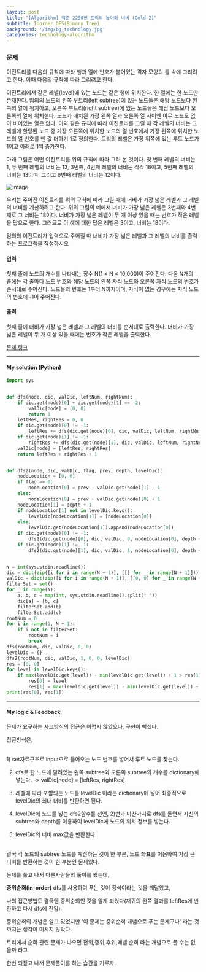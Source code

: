 ```yaml
---
layout: post
title: "[Algorithm] 백준 2250번 트리의 높이와 너비 (Gold 2)"
subtitle: Inorder DFS(Binary Tree)
background: '/img/bg_technology.jpg'
categories: technology-algorithm
---
```


### 문제

이진트리를 다음의 규칙에 따라 행과 열에 번호가 붙어있는 격자 모양의 틀 속에 그리려고 한다. 이때 다음의 규칙에 따라 그리려고 한다.

이진트리에서 같은 레벨(level)에 있는 노드는 같은 행에 위치한다.
한 열에는 한 노드만 존재한다.
임의의 노드의 왼쪽 부트리(left subtree)에 있는 노드들은 해당 노드보다 왼쪽의 열에 위치하고, 오른쪽 부트리(right subtree)에 있는 노드들은 해당 노드보다 오른쪽의 열에 위치한다.
노드가 배치된 가장 왼쪽 열과 오른쪽 열 사이엔 아무 노드도 없이 비어있는 열은 없다.
이와 같은 규칙에 따라 이진트리를 그릴 때 각 레벨의 너비는 그 레벨에 할당된 노드 중 가장 오른쪽에 위치한 노드의 열 번호에서 가장 왼쪽에 위치한 노드의 열 번호를 뺀 값 더하기 1로 정의한다. 트리의 레벨은 가장 위쪽에 있는 루트 노드가 1이고 아래로 1씩 증가한다.

아래 그림은 어떤 이진트리를 위의 규칙에 따라 그려 본 것이다. 첫 번째 레벨의 너비는 1, 두 번째 레벨의 너비는 13, 3번째, 4번째 레벨의 너비는 각각 18이고, 5번째 레벨의 너비는 13이며, 그리고 6번째 레벨의 너비는 12이다.

![image](https://onlinejudgeimages.s3-ap-northeast-1.amazonaws.com/upload/201008/ttt.PNG)

우리는 주어진 이진트리를 위의 규칙에 따라 그릴 때에 너비가 가장 넓은 레벨과 그 레벨의 너비를 계산하려고 한다. 위의 그림의 예에서 너비가 가장 넓은 레벨은 3번째와 4번째로 그 너비는 18이다. 너비가 가장 넓은 레벨이 두 개 이상 있을 때는 번호가 작은 레벨을 답으로 한다. 그러므로 이 예에 대한 답은 레벨은 3이고, 너비는 18이다.

임의의 이진트리가 입력으로 주어질 때 너비가 가장 넓은 레벨과 그 레벨의 너비를 출력하는 프로그램을 작성하시오

#### 입력

첫째 줄에 노드의 개수를 나타내는 정수 N(1 ≤ N ≤ 10,000)이 주어진다. 다음 N개의 줄에는 각 줄마다 노드 번호와 해당 노드의 왼쪽 자식 노드와 오른쪽 자식 노드의 번호가 순서대로 주어진다. 노드들의 번호는 1부터 N까지이며, 자식이 없는 경우에는 자식 노드의 번호에 -1이 주어진다.

#### 출력

첫째 줄에 너비가 가장 넓은 레벨과 그 레벨의 너비를 순서대로 출력한다. 너비가 가장 넓은 레벨이 두 개 이상 있을 때에는 번호가 작은 레벨을 출력한다.

[문제 링크](https://www.acmicpc.net/problem/2250)

---

#### My solution (Python)

```python
import sys


def dfs(node, dic, valDic, leftNum, rightNum):
    if dic.get(node)[0] + dic.get(node)[1] == -2:
        valDic[node] = [0, 0]
        return 1
    leftRes, rightRes = 0, 0
    if dic.get(node)[0] != -1:
        leftRes += dfs(dic.get(node)[0], dic, valDic, leftNum, rightNum)
    if dic.get(node)[1] != -1:
        rightRes += dfs(dic.get(node)[1], dic, valDic, leftNum, rightNum)
    valDic[node] = [leftRes, rightRes]
    return leftRes + rightRes + 1


def dfs2(node, dic, valDic, flag, prev, depth, levelDic):
    nodeLocation = [0, 0]
    if flag == 0:
        nodeLocation[0] = prev - valDic.get(node)[1] - 1
    else:
        nodeLocation[0] = prev + valDic.get(node)[0] + 1
    nodeLocation[1] = depth + 1
    if nodeLocation[1] not in levelDic.keys():
        levelDic[nodeLocation[1]] = [nodeLocation[0]]
    else:
        levelDic.get(nodeLocation[1]).append(nodeLocation[0])
    if dic.get(node)[0] != -1:
        dfs2(dic.get(node)[0], dic, valDic, 0, nodeLocation[0], depth + 1, levelDic)
    if dic.get(node)[1] != -1:
        dfs2(dic.get(node)[1], dic, valDic, 1, nodeLocation[0], depth + 1, levelDic)


N = int(sys.stdin.readline())
dic = dict(zip([i for i in range(N + 1)], [[] for _ in range(N + 1)]))
valDic = dict(zip([i for i in range(N + 1)], [[0, 0] for _ in range(N + 1)]))
filterSet = set()
for _ in range(N):
    a, b, c = map(int, sys.stdin.readline().split(" "))
    dic[a] = [b, c]
    filterSet.add(b)
    filterSet.add(c)
rootNum = 0
for i in range(1, N + 1):
    if i not in filterSet:
        rootNum = i
        break
dfs(rootNum, dic, valDic, 0, 0)
levelDic = {}
dfs2(rootNum, dic, valDic, 1, 0, 0, levelDic)
res = [0, 0]
for level in levelDic.keys():
    if max(levelDic.get(level)) - min(levelDic.get(level)) + 1 > res[1]:
        res[0] = level
        res[1] = max(levelDic.get(level)) - min(levelDic.get(level)) + 1
print(res[0], res[1])

```



---

#### My logic & Feedback

문제가 요구하는 사고방식의 접근은 어렵지 않았으나, 구현이 빡셌다.

접근방식은, 

<br>
1) set자료구조로 input으로 들어오는 노드 번호를 넣어서 루트 노드를 찾는다.

2) dfs로 한 노드에 달려있는 왼쪽 subtree와 오른쪽 subtree의 개수를 dictionary에 넣는다.
   -> valDic[node] = [leftRes, rightRes]

3) 레벨에 따라 포함되는 노드를 levelDic 이라는 dictionary에 넣어 최종적으로 levelDic의 최대 너비를 반환하면 된다.
   
4) levelDic에 노드를 넣는 dfs2함수를 선언, 2)번과 마찬가지로 dfs를 돌면서 자신의 subtree와 depth를 이용하여 levelDic에 노드의 위치 정보를 넣는다.
   
5) levelDic의 너비 max값을 반환한다.
   
<br>
결국 각 노드의 subtree 노드를 계산하는 것이 한 부분, 
노드 좌표를 이용하여 가장 큰 너비를 반환하는 것이 한 부분인 문제였다.
<br>

문제를 풀고 나서 다른사람들의 풀이를 봤는데,

**중위순회(in-order)** dfs를 사용하여 푸는 것이 정석이라는 것을 깨달았고,

나의 접근방법도 결국엔 중위순회인 것을 알게 되었다(재귀의 왼쪽 결과를 leftRes에 반환하고 다시 dfs에 진입).

중위순회의 개념은 알고 있었지만 '이 문제는 중위순회 개념으로 푸는 문제구나' 라는 것까지는 생각이 미치지 않았다.

트리에서 순회 관련 문제가 나오면 전위,중위,후위,레벨 순회 라는 개념으로 풀 수는 없을까 라고 

한번 되짚고 나서 문제풀이를 하는 습관을 기르자.